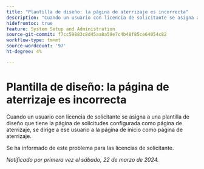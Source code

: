 ```yaml
---
title: "Plantilla de diseño: la página de aterrizaje es incorrecta"
description: "Cuando un usuario con licencia de solicitante se asigna a una plantilla de diseño que tiene la página de solicitudes configurada como página de aterrizaje, se dirige a ese usuario a la página de inicio como su página de aterrizaje."
hidefromtoc: true
feature: System Setup and Administration
source-git-commit: f7cc59883c8d45aa8a59e7c4b48f85ce64054c82
workflow-type: tm+mt
source-wordcount: '97'
ht-degree: 4%

---
```



# Plantilla de diseño: la página de aterrizaje es incorrecta

Cuando un usuario con licencia de solicitante se asigna a una plantilla de diseño que tiene la página de solicitudes configurada como página de aterrizaje, se dirige a ese usuario a la página de inicio como página de aterrizaje.

Se ha informado de este problema para las licencias de solicitante.

_Notificado por primera vez el sábado, 22 de marzo de 2024._
